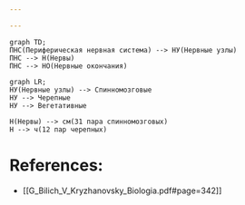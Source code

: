 ```yaml
---

---
```

```mermaid
graph TD;
ПНС(Периферическая нервная система) --> НУ(Нервные узлы)
ПНС --> Н(Нервы)
ПНС --> НО(Нервные окончания)

```

```mermaid
graph LR;
НУ(Нервные узлы) --> Спинномозговые
НУ --> Черепные
НУ --> Вегетативные

Н(Нервы) --> см(31 пара спинномозговых)
Н --> ч(12 пар черепных)

```

# References:
- [[G_Bilich_V_Kryzhanovsky_Biologia.pdf#page=342]]